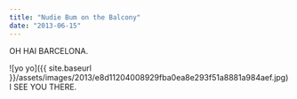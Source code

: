 ```yaml
---
title: "Nudie Bum on the Balcony"
date: "2013-06-15"
---
```


OH HAI BARCELONA.

![yo yo]({{ site.baseurl }}/assets/images/2013/e8d11204008929fba0ea8e293f51a8881a984aef.jpg)  
I SEE YOU THERE.
